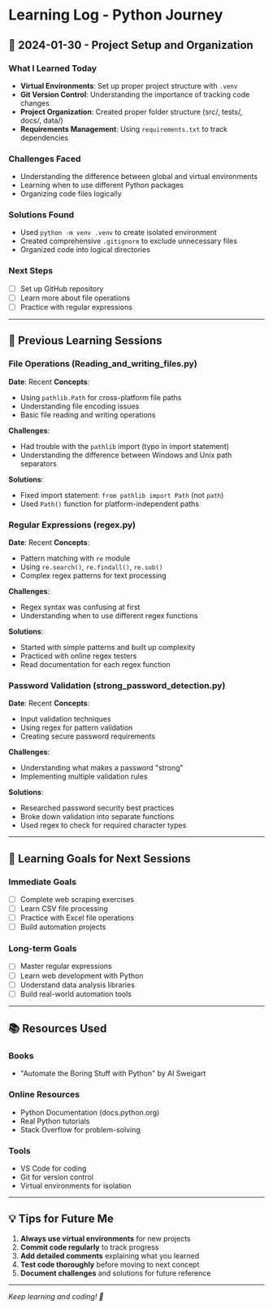 # Learning Log - Python Journey

## 📅 2024-01-30 - Project Setup and Organization

### What I Learned Today
- **Virtual Environments**: Set up proper project structure with `.venv`
- **Git Version Control**: Understanding the importance of tracking code changes
- **Project Organization**: Created proper folder structure (src/, tests/, docs/, data/)
- **Requirements Management**: Using `requirements.txt` to track dependencies

### Challenges Faced
- Understanding the difference between global and virtual environments
- Learning when to use different Python packages
- Organizing code files logically

### Solutions Found
- Used `python -m venv .venv` to create isolated environment
- Created comprehensive `.gitignore` to exclude unnecessary files
- Organized code into logical directories

### Next Steps
- [ ] Set up GitHub repository
- [ ] Learn more about file operations
- [ ] Practice with regular expressions

---

## 📅 Previous Learning Sessions

### File Operations (Reading_and_writing_files.py)
**Date**: Recent
**Concepts**: 
- Using `pathlib.Path` for cross-platform file paths
- Understanding file encoding issues
- Basic file reading and writing operations

**Challenges**:
- Had trouble with the `pathlib` import (typo in import statement)
- Understanding the difference between Windows and Unix path separators

**Solutions**:
- Fixed import statement: `from pathlib import Path` (not `path`)
- Used `Path()` function for platform-independent paths

### Regular Expressions (regex.py)
**Date**: Recent
**Concepts**:
- Pattern matching with `re` module
- Using `re.search()`, `re.findall()`, `re.sub()`
- Complex regex patterns for text processing

**Challenges**:
- Regex syntax was confusing at first
- Understanding when to use different regex functions

**Solutions**:
- Started with simple patterns and built up complexity
- Practiced with online regex testers
- Read documentation for each regex function

### Password Validation (strong_password_detection.py)
**Date**: Recent
**Concepts**:
- Input validation techniques
- Using regex for pattern validation
- Creating secure password requirements

**Challenges**:
- Understanding what makes a password "strong"
- Implementing multiple validation rules

**Solutions**:
- Researched password security best practices
- Broke down validation into separate functions
- Used regex to check for required character types

---

## 🎯 Learning Goals for Next Sessions

### Immediate Goals
- [ ] Complete web scraping exercises
- [ ] Learn CSV file processing
- [ ] Practice with Excel file operations
- [ ] Build automation projects

### Long-term Goals
- [ ] Master regular expressions
- [ ] Learn web development with Python
- [ ] Understand data analysis libraries
- [ ] Build real-world automation tools

---

## 📚 Resources Used

### Books
- "Automate the Boring Stuff with Python" by Al Sweigart

### Online Resources
- Python Documentation (docs.python.org)
- Real Python tutorials
- Stack Overflow for problem-solving

### Tools
- VS Code for coding
- Git for version control
- Virtual environments for isolation

---

## 💡 Tips for Future Me

1. **Always use virtual environments** for new projects
2. **Commit code regularly** to track progress
3. **Add detailed comments** explaining what you learned
4. **Test code thoroughly** before moving to next concept
5. **Document challenges** and solutions for future reference

---

*Keep learning and coding! 🚀* 